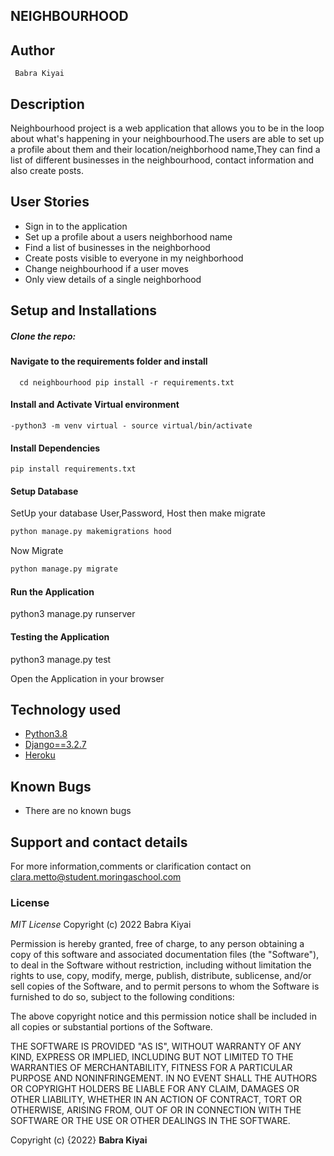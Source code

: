 ## NEIGHBOURHOOD

## Author
     Babra Kiyai

## Description
Neighbourhood project is a web application that allows you to be in the loop about what's happening in your neighbourhood.The users are able to set up a profile about them and their location/neighborhood name,They can find a list of different businesses in the neighbourhood, contact information and also create posts.

## User Stories
* Sign in to the application
* Set up a profile about a users neighborhood name
* Find a list of businesses in the neighborhood
* Create posts visible to everyone in my neighborhood
* Change neighbourhood if a user moves
* Only view details of a single neighborhood

## Setup and Installations

##### Clone the repo:


#### Navigate to the requirements folder and install

      cd neighbourhood pip install -r requirements.txt

#### Install and Activate Virtual environment
    
    -python3 -m venv virtual - source virtual/bin/activate

#### Install Dependencies
    
    pip install requirements.txt

#### Setup Database

SetUp your database User,Password, Host then make migrate
 ```bash
python manage.py makemigrations hood
 ```
 Now Migrate
 ```bash
 python manage.py migrate
```  
#### Run the Application
  
  python3 manage.py runserver

#### Testing the Application
   
   python3 manage.py test

Open the Application in your browser

## Technology used
* [Python3.8](https://www.python.org/)
* [Django==3.2.7](https://docs.djangoproject.com/en/2.2/)
* [Heroku](https://heroku.com)
## Known Bugs
* There are no known bugs
## Support and contact details
For more information,comments or clarification contact on clara.metto@student.moringaschool.com
### License
*MIT License*
Copyright (c) 2022 Babra Kiyai

Permission is hereby granted, free of charge, to any person obtaining a copy
of this software and associated documentation files (the "Software"), to deal
in the Software without restriction, including without limitation the rights
to use, copy, modify, merge, publish, distribute, sublicense, and/or sell
copies of the Software, and to permit persons to whom the Software is
furnished to do so, subject to the following conditions:

The above copyright notice and this permission notice shall be included in all
copies or substantial portions of the Software.

THE SOFTWARE IS PROVIDED "AS IS", WITHOUT WARRANTY OF ANY KIND, EXPRESS OR
IMPLIED, INCLUDING BUT NOT LIMITED TO THE WARRANTIES OF MERCHANTABILITY,
FITNESS FOR A PARTICULAR PURPOSE AND NONINFRINGEMENT. IN NO EVENT SHALL THE
AUTHORS OR COPYRIGHT HOLDERS BE LIABLE FOR ANY CLAIM, DAMAGES OR OTHER
LIABILITY, WHETHER IN AN ACTION OF CONTRACT, TORT OR OTHERWISE, ARISING FROM,
OUT OF OR IN CONNECTION WITH THE SOFTWARE OR THE USE OR OTHER DEALINGS IN THE
SOFTWARE.

Copyright (c) {2022} **Babra Kiyai**



